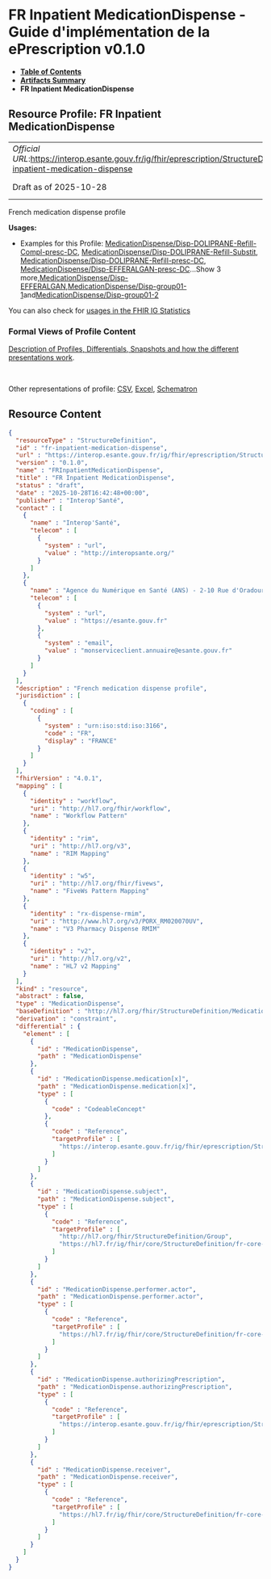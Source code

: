 # FR Inpatient MedicationDispense - Guide d'implémentation de la ePrescription v0.1.0

* [**Table of Contents**](toc.md)
* [**Artifacts Summary**](artifacts.md)
* **FR Inpatient MedicationDispense**

## Resource Profile: FR Inpatient MedicationDispense 

| | |
| :--- | :--- |
| *Official URL*:https://interop.esante.gouv.fr/ig/fhir/eprescription/StructureDefinition/fr-inpatient-medication-dispense | *Version*:0.1.0 |
| Draft as of 2025-10-28 | *Computable Name*:FRInpatientMedicationDispense |

 
French medication dispense profile 

**Usages:**

* Examples for this Profile: [MedicationDispense/Disp-DOLIPRANE-Refill-Compl-presc-DC](MedicationDispense-Disp-DOLIPRANE-Refill-Compl-presc-DC.md), [MedicationDispense/Disp-DOLIPRANE-Refill-Substit](MedicationDispense-Disp-DOLIPRANE-Refill-Substit.md), [MedicationDispense/Disp-DOLIPRANE-Refill-presc-DC](MedicationDispense-Disp-DOLIPRANE-Refill-presc-DC.md), [MedicationDispense/Disp-EFFERALGAN-presc-DC](MedicationDispense-Disp-EFFERALGAN-presc-DC.md)...Show 3 more,[MedicationDispense/Disp-EFFERALGAN](MedicationDispense-Disp-EFFERALGAN.md),[MedicationDispense/Disp-group01-1](MedicationDispense-Disp-group01-1.md)and[MedicationDispense/Disp-group01-2](MedicationDispense-Disp-group01-2.md)

You can also check for [usages in the FHIR IG Statistics](https://packages2.fhir.org/xig/ans.fhir.fr.eprescription|current/StructureDefinition/fr-inpatient-medication-dispense)

### Formal Views of Profile Content

 [Description of Profiles, Differentials, Snapshots and how the different presentations work](http://build.fhir.org/ig/FHIR/ig-guidance/readingIgs.html#structure-definitions). 

 

Other representations of profile: [CSV](StructureDefinition-fr-inpatient-medication-dispense.csv), [Excel](StructureDefinition-fr-inpatient-medication-dispense.xlsx), [Schematron](StructureDefinition-fr-inpatient-medication-dispense.sch) 



## Resource Content

```json
{
  "resourceType" : "StructureDefinition",
  "id" : "fr-inpatient-medication-dispense",
  "url" : "https://interop.esante.gouv.fr/ig/fhir/eprescription/StructureDefinition/fr-inpatient-medication-dispense",
  "version" : "0.1.0",
  "name" : "FRInpatientMedicationDispense",
  "title" : "FR Inpatient MedicationDispense",
  "status" : "draft",
  "date" : "2025-10-28T16:42:48+00:00",
  "publisher" : "Interop'Santé",
  "contact" : [
    {
      "name" : "Interop'Santé",
      "telecom" : [
        {
          "system" : "url",
          "value" : "http://interopsante.org/"
        }
      ]
    },
    {
      "name" : "Agence du Numérique en Santé (ANS) - 2-10 Rue d'Oradour-sur-Glane, 75015 Paris",
      "telecom" : [
        {
          "system" : "url",
          "value" : "https://esante.gouv.fr"
        },
        {
          "system" : "email",
          "value" : "monserviceclient.annuaire@esante.gouv.fr"
        }
      ]
    }
  ],
  "description" : "French medication dispense profile",
  "jurisdiction" : [
    {
      "coding" : [
        {
          "system" : "urn:iso:std:iso:3166",
          "code" : "FR",
          "display" : "FRANCE"
        }
      ]
    }
  ],
  "fhirVersion" : "4.0.1",
  "mapping" : [
    {
      "identity" : "workflow",
      "uri" : "http://hl7.org/fhir/workflow",
      "name" : "Workflow Pattern"
    },
    {
      "identity" : "rim",
      "uri" : "http://hl7.org/v3",
      "name" : "RIM Mapping"
    },
    {
      "identity" : "w5",
      "uri" : "http://hl7.org/fhir/fivews",
      "name" : "FiveWs Pattern Mapping"
    },
    {
      "identity" : "rx-dispense-rmim",
      "uri" : "http://www.hl7.org/v3/PORX_RM020070UV",
      "name" : "V3 Pharmacy Dispense RMIM"
    },
    {
      "identity" : "v2",
      "uri" : "http://hl7.org/v2",
      "name" : "HL7 v2 Mapping"
    }
  ],
  "kind" : "resource",
  "abstract" : false,
  "type" : "MedicationDispense",
  "baseDefinition" : "http://hl7.org/fhir/StructureDefinition/MedicationDispense",
  "derivation" : "constraint",
  "differential" : {
    "element" : [
      {
        "id" : "MedicationDispense",
        "path" : "MedicationDispense"
      },
      {
        "id" : "MedicationDispense.medication[x]",
        "path" : "MedicationDispense.medication[x]",
        "type" : [
          {
            "code" : "CodeableConcept"
          },
          {
            "code" : "Reference",
            "targetProfile" : [
              "https://interop.esante.gouv.fr/ig/fhir/eprescription/StructureDefinition/fr-medication"
            ]
          }
        ]
      },
      {
        "id" : "MedicationDispense.subject",
        "path" : "MedicationDispense.subject",
        "type" : [
          {
            "code" : "Reference",
            "targetProfile" : [
              "http://hl7.org/fhir/StructureDefinition/Group",
              "https://hl7.fr/ig/fhir/core/StructureDefinition/fr-core-patient"
            ]
          }
        ]
      },
      {
        "id" : "MedicationDispense.performer.actor",
        "path" : "MedicationDispense.performer.actor",
        "type" : [
          {
            "code" : "Reference",
            "targetProfile" : [
              "https://hl7.fr/ig/fhir/core/StructureDefinition/fr-core-practitioner"
            ]
          }
        ]
      },
      {
        "id" : "MedicationDispense.authorizingPrescription",
        "path" : "MedicationDispense.authorizingPrescription",
        "type" : [
          {
            "code" : "Reference",
            "targetProfile" : [
              "https://interop.esante.gouv.fr/ig/fhir/eprescription/StructureDefinition/fr-inpatient-medicationrequest"
            ]
          }
        ]
      },
      {
        "id" : "MedicationDispense.receiver",
        "path" : "MedicationDispense.receiver",
        "type" : [
          {
            "code" : "Reference",
            "targetProfile" : [
              "https://hl7.fr/ig/fhir/core/StructureDefinition/fr-core-practitioner"
            ]
          }
        ]
      }
    ]
  }
}

```
